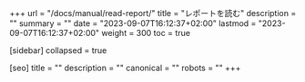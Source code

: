 +++
url = "/docs/manual/read-report/"
title = "レポートを読む"
description = ""
summary = ""
date = "2023-09-07T16:12:37+02:00"
lastmod = "2023-09-07T16:12:37+02:00"
weight = 300
toc = true

[sidebar]
collapsed = true

[seo]
title = ""
description = ""
canonical = ""
robots = ""
+++
